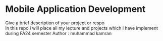 # Mobile Application Development
Give a brief description of your project or respo <br/>
In this repo i will place all my lecture and projects which i have implement during FA24 semester
Author : muhammad kamran
